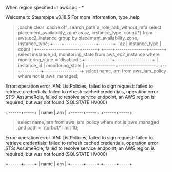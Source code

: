 When region specified in aws.spc - *

Welcome to Steampipe v0.18.5
For more information, type .help
> .cache clear
> .cache off
> .search_path a_role_aab_without_mfa
> select
  placement_availability_zone as az,
  instance_type,
  count(*)
from
  aws_ec2_instance
group by
  placement_availability_zone,
  instance_type;
+----+---------------+-------+
| az | instance_type | count |
+----+---------------+-------+
+----+---------------+-------+
> select
  instance_id,
  monitoring_state
from
  aws_ec2_instance
where
  monitoring_state = 'disabled';
+-------------+------------------+
| instance_id | monitoring_state |
+-------------+------------------+
+-------------+------------------+
> select
  name,
  arn
from
  aws_iam_policy
where
  not is_aws_managed;

Error: operation error IAM: ListPolicies, failed to sign request: failed to retrieve credentials: failed to refresh cached credentials, operation error STS: AssumeRole, failed to resolve service endpoint, an AWS region is required, but was not found (SQLSTATE HV000)

+------+-----+
| name | arn |
+------+-----+
+------+-----+
> select
  name,
  arn
from
  aws_iam_policy
where
  not is_aws_managed
  and path = '/turbot/' limit 10;

Error: operation error IAM: ListPolicies, failed to sign request: failed to retrieve credentials: failed to refresh cached credentials, operation error STS: AssumeRole, failed to resolve service endpoint, an AWS region is required, but was not found (SQLSTATE HV000)

+------+-----+
| name | arn |
+------+-----+
+------+-----+